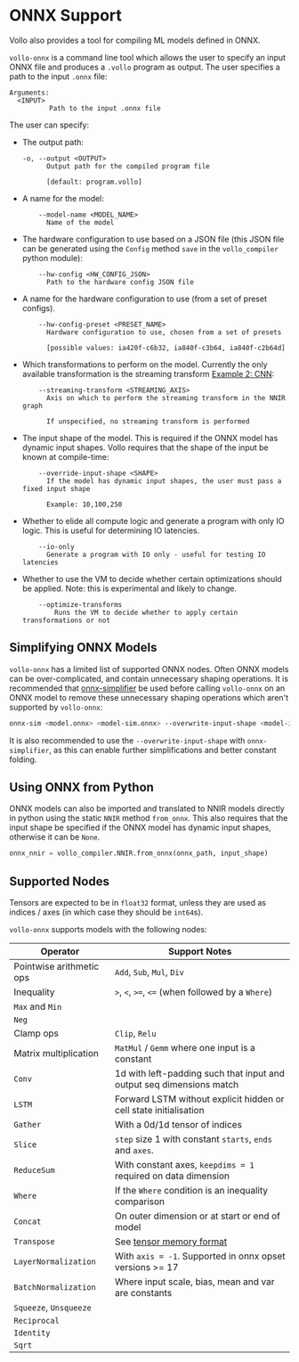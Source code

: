 # ONNX Support

Vollo also provides a tool for compiling ML models defined in ONNX.

`vollo-onnx` is a command line tool which allows the user to specify an input ONNX file and produces a `.vollo` program as output. The user specifies a path to the input `.onnx` file:

```text
Arguments:
  <INPUT>
          Path to the input .onnx file
```

The user can specify:

- The output path:

  ```text
  -o, --output <OUTPUT>
        Output path for the compiled program file

        [default: program.vollo]
  ```

- A name for the model:

  ```text
      --model-name <MODEL_NAME>
        Name of the model
  ```

- The hardware configuration to use based on a JSON file (this JSON file can be generated using the `Config` method `save` in the `vollo_compiler` python module):

  ```text
      --hw-config <HW_CONFIG_JSON>
        Path to the hardware config JSON file
  ```

- A name for the hardware configuration to use (from a set of preset configs).

  ```text
      --hw-config-preset <PRESET_NAME>
        Hardware configuration to use, chosen from a set of presets

        [possible values: ia420f-c6b32, ia840f-c3b64, ia840f-c2b64d]
  ```

- Which transformations to perform on the model. Currently the only available transformation is the streaming transform [Example 2: CNN](example-2-cnn.md):

  ```text
      --streaming-transform <STREAMING_AXIS>
        Axis on which to perform the streaming transform in the NNIR graph

        If unspecified, no streaming transform is performed
  ```

- The input shape of the model. This is required if the ONNX model has dynamic input shapes. Vollo requires that the shape of the input be known at compile-time:

  ```text
      --override-input-shape <SHAPE>
        If the model has dynamic input shapes, the user must pass a fixed input shape

        Example: 10,100,250
  ```

- Whether to elide all compute logic and generate a program with only IO logic. This is useful for determining IO latencies.

  ```text
      --io-only
        Generate a program with IO only - useful for testing IO latencies
  ```

- Whether to use the VM to decide whether certain optimizations should be applied. Note: this is experimental and likely to change.

  ```text
      --optimize-transforms
          Runs the VM to decide whether to apply certain transformations or not
  ```

## Simplifying ONNX Models

`vollo-onnx` has a limited list of supported ONNX nodes. Often ONNX models can be over-complicated, and contain unnecessary shaping operations. It is recommended that [onnx-simplifier](https://github.com/daquexian/onnx-simplifier) be used before calling `vollo-onnx` on an ONNX model to remove these unnecessary shaping operations which aren't supported by `vollo-onnx`:

```sh
onnx-sim <model.onnx> <model-sim.onnx> --overwrite-input-shape <model-input-shape>
```

It is also recommended to use the `--overwrite-input-shape` with `onnx-simplifier`, as this can enable further simplifications and better constant folding.

## Using ONNX from Python

ONNX models can also be imported and translated to NNIR models directly in python using the static `NNIR` method `from_onnx`. This also requires that the input shape be specified if the ONNX model has dynamic input shapes, otherwise it can be `None`.

```python
onnx_nnir = vollo_compiler.NNIR.from_onnx(onnx_path, input_shape)
```

## Supported Nodes

Tensors are expected to be in `float32` format, unless they are used as indices / axes (in which case they should be `int64`s).

`vollo-onnx` supports models with the following nodes:

| Operator                 | Support Notes                                                        |
| ------------------------ | -------------------------------------------------------------------- |
| Pointwise arithmetic ops | `Add`, `Sub`, `Mul`, `Div`                                           |
| Inequality               | `>`, `<`, `>=`, `<=` (when followed by a `Where`)                    |
| `Max` and `Min`          |                                                                      |
| `Neg`                    |                                                                      |
| Clamp ops                | `Clip`, `Relu`                                                       |
| Matrix multiplication    | `MatMul` / `Gemm` where one input is a constant                      |
| `Conv`                   | 1d with left-padding such that input and output seq dimensions match |
| `LSTM`                   | Forward LSTM without explicit hidden or cell state initialisation    |
| `Gather`                 | With a 0d/1d tensor of indices                                       |
| `Slice`                  | `step` size 1 with constant `starts`, `ends` and `axes`.             |
| `ReduceSum`              | With constant axes, `keepdims = 1` required on data dimension        |
| `Where`                  | If the `Where` condition is an inequality comparison                 |
| `Concat`                 | On outer dimension or at start or end of model                       |
| `Transpose`              | See [tensor memory format](supported-models.md#tensor-memory-format) |
| `LayerNormalization`     | With `axis = -1`. Supported in onnx opset versions >= 17             |
| `BatchNormalization`     | Where input scale, bias, mean and var are constants                  |
| `Squeeze`, `Unsqueeze`   |                                                                      |
| `Reciprocal`             |                                                                      |
| `Identity`               |                                                                      |
| `Sqrt`                   |                                                                      |
